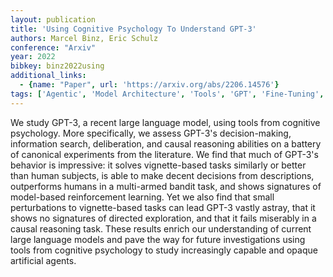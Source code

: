 ```yaml
---
layout: publication
title: 'Using Cognitive Psychology To Understand GPT-3'
authors: Marcel Binz, Eric Schulz
conference: "Arxiv"
year: 2022
bibkey: binz2022using
additional_links:
  - {name: "Paper", url: 'https://arxiv.org/abs/2206.14576'}
tags: ['Agentic', 'Model Architecture', 'Tools', 'GPT', 'Fine-Tuning', 'Reinforcement Learning']
---
```

We study GPT-3, a recent large language model, using tools from cognitive
psychology. More specifically, we assess GPT-3's decision-making, information
search, deliberation, and causal reasoning abilities on a battery of canonical
experiments from the literature. We find that much of GPT-3's behavior is
impressive: it solves vignette-based tasks similarly or better than human
subjects, is able to make decent decisions from descriptions, outperforms
humans in a multi-armed bandit task, and shows signatures of model-based
reinforcement learning. Yet we also find that small perturbations to
vignette-based tasks can lead GPT-3 vastly astray, that it shows no signatures
of directed exploration, and that it fails miserably in a causal reasoning
task. These results enrich our understanding of current large language models
and pave the way for future investigations using tools from cognitive
psychology to study increasingly capable and opaque artificial agents.
